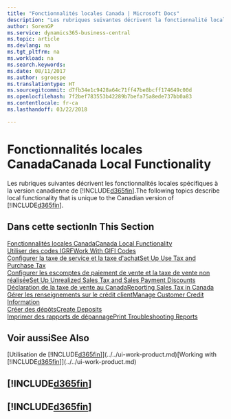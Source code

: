 ```yaml
---
title: "Fonctionnalités locales Canada | Microsoft Docs"
description: "Les rubriques suivantes décrivent la fonctionnalité locale dans la version canadienne de Business Central."
author: SorenGP
ms.service: dynamics365-business-central
ms.topic: article
ms.devlang: na
ms.tgt_pltfrm: na
ms.workload: na
ms.search.keywords: 
ms.date: 08/11/2017
ms.author: sgroespe
ms.translationtype: HT
ms.sourcegitcommit: d7fb34e1c9428a64c71ff47be8bcff174649c00d
ms.openlocfilehash: 7f2bef783553b42289b7befa75a8ede737bb0a83
ms.contentlocale: fr-ca
ms.lasthandoff: 03/22/2018

---
```

# <a name="canada-local-functionality"></a><span data-ttu-id="2ac83-103">Fonctionnalités locales Canada</span><span class="sxs-lookup"><span data-stu-id="2ac83-103">Canada Local Functionality</span></span>
<span data-ttu-id="2ac83-104">Les rubriques suivantes décrivent les fonctionnalités locales spécifiques à la version canadienne de [!INCLUDE[d365fin](../../includes/d365fin_md.md)].</span><span class="sxs-lookup"><span data-stu-id="2ac83-104">The following topics describe local functionality that is unique to the Canadian version of [!INCLUDE[d365fin](../../includes/d365fin_md.md)].</span></span>  

## <a name="in-this-section"></a><span data-ttu-id="2ac83-105">Dans cette section</span><span class="sxs-lookup"><span data-stu-id="2ac83-105">In This Section</span></span>
[<span data-ttu-id="2ac83-106">Fonctionnalités locales Canada</span><span class="sxs-lookup"><span data-stu-id="2ac83-106">Canada Local Functionality</span></span>](canada-local-functionality.md)  
[<span data-ttu-id="2ac83-107">Utiliser des codes IGRF</span><span class="sxs-lookup"><span data-stu-id="2ac83-107">Work With GIFI Codes</span></span>](work-gifi-codes.md)  
[<span data-ttu-id="2ac83-108">Configurer la taxe de service et la taxe d'achat</span><span class="sxs-lookup"><span data-stu-id="2ac83-108">Set Up Use Tax and Purchase Tax</span></span>](how-to-set-up-use-tax-and-purchase-tax.md)  
[<span data-ttu-id="2ac83-109">Configurer les escomptes de paiement de vente et la taxe de vente non réalisée</span><span class="sxs-lookup"><span data-stu-id="2ac83-109">Set Up Unrealized Sales Tax and Sales Payment Discounts</span></span>](how-to-set-up-unrealized-sales-tax-and-sales-payment-discounts.md)  
[<span data-ttu-id="2ac83-110">Déclaration de la taxe de vente au Canada</span><span class="sxs-lookup"><span data-stu-id="2ac83-110">Reporting Sales Tax in Canada</span></span>](ca-sales-tax.md)  
[<span data-ttu-id="2ac83-111">Gérer les renseignements sur le crédit client</span><span class="sxs-lookup"><span data-stu-id="2ac83-111">Manage Customer Credit Information</span></span>](how-to-manage-customer-credit-information.md)  
[<span data-ttu-id="2ac83-112">Créer des dépôts</span><span class="sxs-lookup"><span data-stu-id="2ac83-112">Create Deposits</span></span>](how-to-create-deposits.md)  
[<span data-ttu-id="2ac83-113">Imprimer des rapports de dépannage</span><span class="sxs-lookup"><span data-stu-id="2ac83-113">Print Troubleshooting Reports</span></span>](how-to-print-troubleshooting-reports.md)

## <a name="see-also"></a><span data-ttu-id="2ac83-114">Voir aussi</span><span class="sxs-lookup"><span data-stu-id="2ac83-114">See Also</span></span>
<span data-ttu-id="2ac83-115">[Utilisation de [!INCLUDE[d365fin](../../includes/d365fin_md.md)]](../../ui-work-product.md)</span><span class="sxs-lookup"><span data-stu-id="2ac83-115">[Working with [!INCLUDE[d365fin](../../includes/d365fin_md.md)]](../../ui-work-product.md)</span></span>   

## [!INCLUDE[d365fin](../../includes/free_trial_md.md)]  
## [!INCLUDE[d365fin](../../includes/training_link_md.md)]

